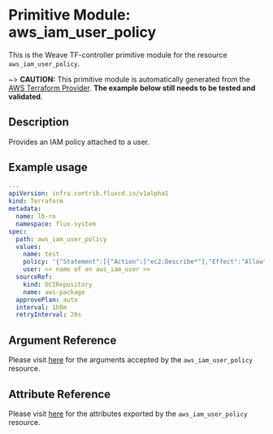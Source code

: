 
# Primitive Module: aws_iam_user_policy

This is the Weave TF-controller primitive module for the resource `aws_iam_user_policy`.

~> **CAUTION:** This primitive module is automatically generated from the [AWS Terraform Provider](https://registry.terraform.io/providers/hashicorp/aws/latest/docs/resources/iam_user_policy). **The example below still needs to be tested and validated**.

## Description

Provides an IAM policy attached to a user.

## Example usage

```yaml
---
apiVersion: infra.contrib.fluxcd.io/v1alpha1
kind: Terraform
metadata:
  name: lb-ro
  namespace: flux-system
spec:
  path: aws_iam_user_policy
  values:
    name: test
    policy: '{"Statement":[{"Action":["ec2:Describe*"],"Effect":"Allow","Resource":"*"}],"Version":"2012-10-17"}'
    user: << name of an aws_iam_user >>
  sourceRef:
    kind: OCIRepository
    name: aws-package
  approvePlan: auto
  interval: 1h0m
  retryInterval: 20s
```

## Argument Reference

Please visit [here](https://registry.terraform.io/providers/hashicorp/aws/latest/docs/resources/iam_user_policy#argument-reference) for the arguments accepted by the `aws_iam_user_policy` resource.

## Attribute Reference

Please visit [here](https://registry.terraform.io/providers/hashicorp/aws/latest/docs/resources/iam_user_policy#attributes-reference) for the attributes exported by the `aws_iam_user_policy` resource.
